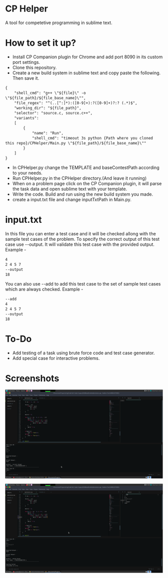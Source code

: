 # CP Helper
A tool for competetive programming in sublime text.
# How to set it up?
- Install CP Companion plugin for Chrome and add port 8090 in its custom port settings.
- Clone this repository.
- Create a new build system in sublime text and copy paste the following. Then save it.
```
{
    "shell_cmd": "g++ \"${file}\" -o \"${file_path}/${file_base_name}\"",
    "file_regex": "^(..[^:]*):([0-9]+):?([0-9]+)?:? (.*)$",
    "working_dir": "${file_path}",
    "selector": "source.c, source.c++",
    "variants":
    [
        {
            "name": "Run",
            "shell_cmd": "timeout 3s python {Path where you cloned this repo}/CPHelper/Main.py \"${file_path}/${file_base_name}\""
        }
    ]
}
```
- In CPHelper.py change the TEMPLATE and baseContestPath according to your needs.
- Run CPHelper.py in the CPHelper directory.(And leave it running)
- When on a problem page click on the CP Companion plugin, it will parse the task data and open sublime text with your template.
- Write the code. Build and run using the new build system you made.
- create a input.txt file and change inputTxtPath in Main.py.
# input.txt
In this file you can enter a test case and it will be checked allong with the sample test cases of the problem.
To specify the correct output of this test case use --output. It will validate this test case with the provided output.
Example - 
```
4
2 4 5 7
--output
18
```
You can also use --add to add this test case to the set of sample test cases which are always checked.
Example - 
```
--add
4
2 4 5 7
--output
18
```
# To-Do
- Add testing of a task using brute force code and test case generator.
- Add special case for interactive problems.

# Screenshots
![](./Screenshots/screenshot1.png)

![](./Screenshots/Screenshot2.png)